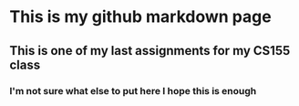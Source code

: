 # This is my github markdown page

## This is one of my last assignments for my CS155 class

### I'm not sure what else to put here I hope this is enough
